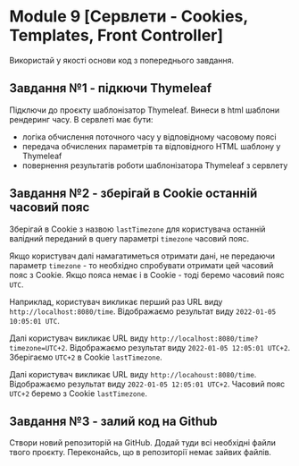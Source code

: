 # Module 9 [Сервлети - Cookies, Templates, Front Controller]

Використай у якості основи код з попереднього завдання.

## Завдання №1 - підкючи Thymeleaf
Підключи до проєкту шаблонізатор Thymeleaf. Винеси в html шаблони рендеринг часу. В сервлеті має бути:

- логіка обчислення поточного часу у відповідному часовому поясі
- передача обчислених параметрів та відповідного HTML шаблону у Thymeleaf
- повернення результатів роботи шаблонізатора Thymeleaf з сервлету

## Завдання №2 - зберігай в Cookie останній часовий пояс
Зберігай в Cookie з назвою `lastTimezone` для користувача останній валідний переданий в query параметрі `timezone` часовий пояс.

Якщо користувач далі намагатиметься отримати дані, не передаючи параметр `timezone` - то необхідно спробувати отримати цей часовий пояс з Cookie. Якщо пояса немає і в Cookie - тоді беремо часовий пояс `UTC`.

Наприклад, користувач викликає перший раз URL виду `http://localhost:8080/time`. Відображаємо результат виду `2022-01-05 10:05:01 UTC`.

Далі користувач викликає URL виду `http://localhost:8080/time?timezone=UTC+2`. Відображаємо результат виду `2022-01-05 12:05:01 UTC+2`. Зберігаємо `UTC+2` в Cookie `lastTimezone`.

Далі користувач викликає URL виду `http://locahoust:8080/time`. Відображаємо результат виду `2022-01-05 12:05:01 UTC+2`. Часовий пояс `UTC+2` беремо з Cookie `lastTimezone`.

## Завдання №3 - залий код на Github
Створи новий репозиторій на GitHub. Додай туди всі необхідні файли твого проєкту. Переконайсь, що в репозиторії немає зайвих файлів.
